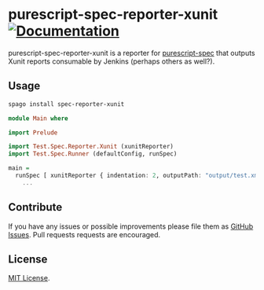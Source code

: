 # purescript-spec-reporter-xunit [![Documentation](https://pursuit.purescript.org/packages/purescript-spec-reporter-xunit/badge)](https://pursuit.purescript.org/packages/purescript-spec-reporter-xunit)

purescript-spec-reporter-xunit is a reporter for
[purescript-spec](https://github.com/purescript-spec/purescript-spec) that outputs
Xunit reports consumable by Jenkins (perhaps others as well?).

## Usage

```bash
spago install spec-reporter-xunit
```

```purescript
module Main where

import Prelude

import Test.Spec.Reporter.Xunit (xunitReporter)
import Test.Spec.Runner (defaultConfig, runSpec)

main =
  runSpec [ xunitReporter { indentation: 2, outputPath: "output/test.xml" } ] do
    ...
```

## Contribute

If you have any issues or possible improvements please file them as
[GitHub Issues](https://github.com/purescript-spec/purescript-spec-reporter-xunit/issues).
Pull requests requests are encouraged.

## License

[MIT License](LICENSE.md).
